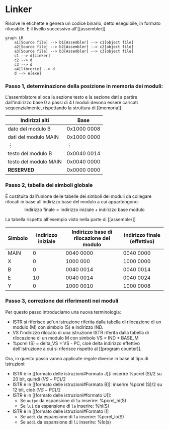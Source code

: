 # Linker

Risolve le etichette e genera un codice binario, detto eseguibile, in formato rilocabile. È il livello successivo all'[[assembler]]


```mermaid
graph LR
	a1[Source file] --> b1[Assembler] --> c1[object file]
	a2[Source file] --> b2[Assembler] --> c2[object file]
	a3[Source file] --> b3[Assembler] --> c3[object file]
	c1 --> d[Linker]
	c2 --> d
	c3 --> d
	a4[librerie] --> d
	d --> e[exe]
```

### Passo 1, determinazione della posizione in memoria dei moduli:
L'assemblatore alloca la sezione testo e la sezione dati a partire dall'indirizzo base 0 a passi di 4
I moduli devono essere caricati sequenzialmente, rispettando la struttura di [[memoria]]:

  Indirizzi alti| Base
 --- | ---
 dato del modulo B | 0x1000 0008
 dati del modulo MAIN | 0x1000 0000
 $\vdots$ | $\vdots$
 testo del modulo B | 0x0040 0014
 testo del modulo MAIN | 0x0040 0000
 **RESERVED** |0x0000 0000

### Passo 2, tabella dei simboli globale
È costituita dall'unione delle tabelle dei simboli dei moduli da collegare rilocati in base all'indirizzo base del modulo a cui appartengono:
$$\text{Indirizzo finale} = \text{indirizzo iniziale} + \text{indirizzo base modulo}$$

La tabella rispetto all'esempio visto nella parte di [[assembler]]

Simbolo | indirizzo iniziale | Indirizzo base di rilocazione del modulo | indirizzo finale (effettivo)
 --- | --- | --- | --- |
 MAIN| 0 | 0040 0000 | 0040 0000
 X | 0 | 1000 000 | 1000 0000
 B | 0 | 0040 0014| 0040 0014
 E | 10 | 0040 0014 | 0040 0024
 Y | 0 | 1000 0010 | 1000 0008

### Passo 3, correzione dei riferimenti nei moduli

Per questo passo introduciamo una nuova terminologia:
- ISTR si riferisce ad'un istruzione riferita dalla tabella di rilocazione di un modulo (M) con simbolo (S) e indirizzo IND.
- VS l'indirizzo rilocato di una istruzione ISTR riferita dalla tabella di rilocazione di un modulo M con simbolo VS = IND + BASE_M
- %pcrel (S) = delta_VS = VS - PC, cioè delta indirizzo effettivo dell'istruzione a cui si riferisce rispetto al [[program counter]].

Ora, in questo passo vanno applicate regole diverse in base al tipo di istruzioni:
- ISTR è in [[formato delle istruzioni#Formato J]]: inserire %pcrel (S)/2 su 20 bit, quindi $(VS-PC)/2$
- ISTR è in [[formato delle istruzioni#Formato B]]: inserire %pcrel (S)/2 su 12 bit, cioè $(VS-PC)/2$
- ISTR è in [[formato delle istruzioni#formato U]]:
	- Se `auipc` da espansione di `la` inserire: %pcrel_hi(S)
	- Se `lui` da espansione di `la` inserire: %hi(S)
- ISTR è in  [[formato delle istruzioni#Formato I]]
	- Se `addi` da espansione di `la` inserire: %pcrel_lo(S)
	- Se `addi` da espansione di `li` inserire: %lo(s)